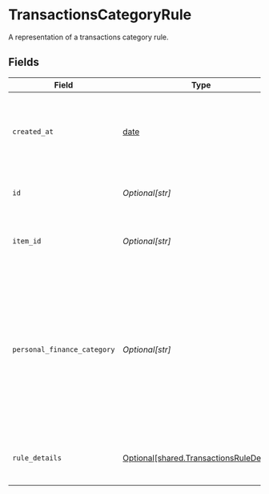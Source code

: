 # TransactionsCategoryRule

A representation of a transactions category rule.


## Fields

| Field                                                                                                                                               | Type                                                                                                                                                | Required                                                                                                                                            | Description                                                                                                                                         |
| --------------------------------------------------------------------------------------------------------------------------------------------------- | --------------------------------------------------------------------------------------------------------------------------------------------------- | --------------------------------------------------------------------------------------------------------------------------------------------------- | --------------------------------------------------------------------------------------------------------------------------------------------------- |
| `created_at`                                                                                                                                        | [date](https://docs.python.org/3/library/datetime.html#date-objects)                                                                                | :heavy_minus_sign:                                                                                                                                  | Date and time when a rule was created in [ISO 8601](https://wikipedia.org/wiki/ISO_8601) format ( `YYYY-MM-DDTHH:mm:ssZ` ).<br/>                    |
| `id`                                                                                                                                                | *Optional[str]*                                                                                                                                     | :heavy_minus_sign:                                                                                                                                  | A unique identifier of the rule created                                                                                                             |
| `item_id`                                                                                                                                           | *Optional[str]*                                                                                                                                     | :heavy_minus_sign:                                                                                                                                  | A unique identifier of the Item the rule was created for.                                                                                           |
| `personal_finance_category`                                                                                                                         | *Optional[str]*                                                                                                                                     | :heavy_minus_sign:                                                                                                                                  | Personal finance category unique identifier.<br/><br/>In the personal finance category taxonomy, this field is represented by the detailed category field.<br/> |
| `rule_details`                                                                                                                                      | [Optional[shared.TransactionsRuleDetails]](../../models/shared/transactionsruledetails.md)                                                          | :heavy_minus_sign:                                                                                                                                  | A representation of transactions rule details.                                                                                                      |